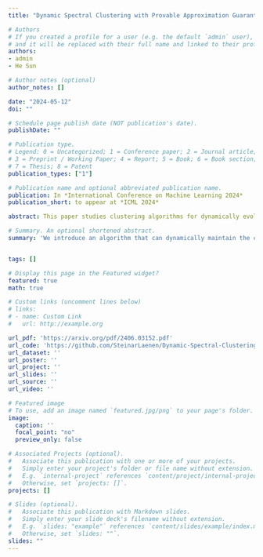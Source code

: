 ```yaml
---
title: "Dynamic Spectral Clustering with Provable Approximation Guarantee"

# Authors
# If you created a profile for a user (e.g. the default `admin` user), write the username (folder name) here
# and it will be replaced with their full name and linked to their profile.
authors:
- admin
- He Sun

# Author notes (optional)
author_notes: []

date: "2024-05-12"
doi: ""

# Schedule page publish date (NOT publication's date).
publishDate: ""

# Publication type.
# Legend: 0 = Uncategorized; 1 = Conference paper; 2 = Journal article;
# 3 = Preprint / Working Paper; 4 = Report; 5 = Book; 6 = Book section;
# 7 = Thesis; 8 = Patent
publication_types: ["1"]

# Publication name and optional abbreviated publication name.
publication: In *International Conference on Machine Learning 2024*
publication_short: to appear at *ICML 2024*

abstract: This paper studies clustering algorithms for dynamically evolving graphs $\{G_t\}$, in which new edges (and potential new vertices) are added into a graph, and the underlying cluster structure of the graph can gradually change. The paper  proves that, under some mild condition on the cluster-structure, the clusters of the final graph $G_T$ of $n_T$ vertices at time $T$ can be well approximated by a  dynamic variant of the spectral clustering algorithm. The algorithm runs in  amortised update time $O(1)$ and  query time $o(n_T)$. Experimental studies on both synthetic and real-world datasets  further  confirm the practicality of our designed algorithm.

# Summary. An optional shortened abstract.
summary: 'We introduce an algorithm that can dynamically maintain the clusters of a graph as new edges and vertices are added.'


tags: []

# Display this page in the Featured widget?
featured: true
math: true

# Custom links (uncomment lines below)
# links:
# - name: Custom Link
#   url: http://example.org

url_pdf: 'https://arxiv.org/pdf/2406.03152.pdf'
url_code: 'https://github.com/SteinarLaenen/Dynamic-Spectral-Clustering-With-Provable-Approximation-Guarantee'
url_dataset: ''
url_poster: ''
url_project: ''
url_slides: ''
url_source: ''
url_video: ''

# Featured image
# To use, add an image named `featured.jpg/png` to your page's folder.
image:
  caption: ''
  focal_point: "no"
  preview_only: false

# Associated Projects (optional).
#   Associate this publication with one or more of your projects.
#   Simply enter your project's folder or file name without extension.
#   E.g. `internal-project` references `content/project/internal-project/index.md`.
#   Otherwise, set `projects: []`.
projects: []

# Slides (optional).
#   Associate this publication with Markdown slides.
#   Simply enter your slide deck's filename without extension.
#   E.g. `slides: "example"` references `content/slides/example/index.md`.
#   Otherwise, set `slides: ""`.
slides: ""
---
```

